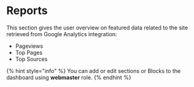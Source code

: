 # Reports

This section gives the user overview on featured data related to the site retrieved from Google Analytics integration:

* Pageviews 
* Top Pages
* Top Sources

{% hint style="info" %}
You can add or edit sections or Blocks to the dashboard using **webmaster** role.
{% endhint %}

